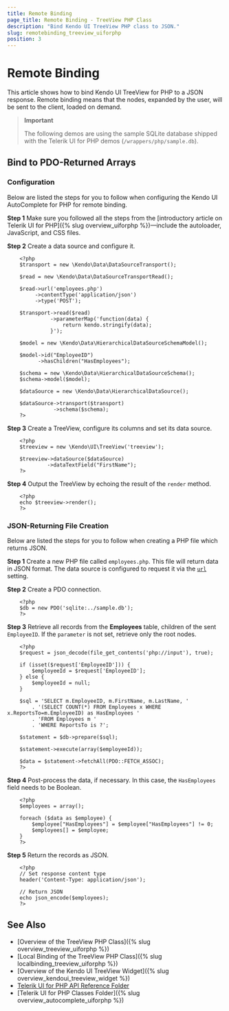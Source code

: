 ```yaml
---
title: Remote Binding
page_title: Remote Binding - TreeView PHP Class
description: "Bind Kendo UI TreeView PHP class to JSON."
slug: remotebinding_treeview_uiforphp
position: 3
---
```


# Remote Binding

This article shows how to bind Kendo UI TreeView for PHP to a JSON response. Remote binding means that the nodes, expanded by the user, will be sent to the client, loaded on demand.

> **Important**
>
> The following demos are using the sample SQLite database shipped with the Telerik UI for PHP demos (`/wrappers/php/sample.db`).

## Bind to PDO-Returned Arrays

### Configuration

Below are listed the steps for you to follow when configuring the Kendo UI AutoComplete for PHP for remote binding.

**Step 1** Make sure you followed all the steps from the [introductory article on Telerik UI for PHP]({% slug overview_uiforphp %})&mdash;include the autoloader, JavaScript, and CSS files.

**Step 2** Create a data source and configure it.



        <?php
        $transport = new \Kendo\Data\DataSourceTransport();

        $read = new \Kendo\Data\DataSourceTransportRead();

        $read->url('employees.php')
             ->contentType('application/json')
             ->type('POST');

        $transport->read($read)
                  ->parameterMap('function(data) {
                      return kendo.stringify(data);
                  }');

        $model = new \Kendo\Data\HierarchicalDataSourceSchemaModel();

        $model->id("EmployeeID")
              ->hasChildren("HasEmployees");

        $schema = new \Kendo\Data\HierarchicalDataSourceSchema();
        $schema->model($model);

        $dataSource = new \Kendo\Data\HierarchicalDataSource();

        $dataSource->transport($transport)
                   ->schema($schema);
        ?>

**Step 3** Create a TreeView, configure its columns and set its data source.



        <?php
        $treeview = new \Kendo\UI\TreeView('treeview');

        $treeview->dataSource($dataSource)
                 ->dataTextField("FirstName");
        ?>

**Step 4** Output the TreeView by echoing the result of the `render` method.



        <?php
        echo $treeview->render();
        ?>

### JSON-Returning File Creation

Below are listed the steps for you to follow when creating a PHP file which returns JSON.

**Step 1** Create a new PHP file called `employees.php`. This file will return data in JSON format. The data source is configured to request it via the [`url`](/api/php/Kendo/Data/DataSourceTransportRead#url) setting.

**Step 2** Create a PDO connection.



        <?php
        $db = new PDO('sqlite:../sample.db');
        ?>

**Step 3** Retrieve all records from the **Employees** table, children of the sent `EmployeeID`. If the `parameter` is not set, retrieve only the root nodes.



        <?php
        $request = json_decode(file_get_contents('php://input'), true);

        if (isset($request['EmployeeID'])) {
            $employeeId = $request['EmployeeID'];
        } else {
            $employeeId = null;
        }

        $sql = 'SELECT m.EmployeeID, m.FirstName, m.LastName, '
            . '(SELECT COUNT(*) FROM Employees x WHERE x.ReportsTo=m.EmployeeID) as HasEmployees '
            . 'FROM Employees m '
            . 'WHERE ReportsTo is ?';

        $statement = $db->prepare($sql);

        $statement->execute(array($employeeId));

        $data = $statement->fetchAll(PDO::FETCH_ASSOC);
        ?>

<!--*-->
**Step 4** Post-process the data, if necessary. In this case, the `HasEmployees` field needs to be Boolean.



        <?php
        $employees = array();

        foreach ($data as $employee) {
            $employee["HasEmployees"] = $employee["HasEmployees"] != 0;
            $employees[] = $employee;
        }
        ?>

**Step 5** Return the records as JSON.



        <?php
        // Set response content type
        header('Content-Type: application/json');

        // Return JSON
        echo json_encode($employees);
        ?>

## See Also

* [Overview of the TreeView PHP Class]({% slug overview_treeview_uiforphp %})
* [Local Binding of the TreeView PHP Class]({% slug localbinding_treeview_uiforphp %})
* [Overview of the Kendo UI TreeView Widget]({% slug overview_kendoui_treeview_widget %})
* [Telerik UI for PHP API Reference Folder](/api/php/Kendo/UI/AutoComplete)
* [Telerik UI for PHP Classes Folder]({% slug overview_autocomplete_uiforphp %})
